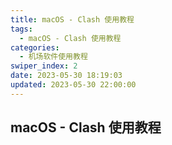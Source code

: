 ```yaml
---
title: macOS - Clash 使用教程
tags:
  - macOS - Clash 使用教程
categories:
  - 机场软件使用教程
swiper_index: 2
date: 2023-05-30 18:19:03
updated: 2023-05-30 22:00:00
---
```

## macOS - Clash 使用教程
